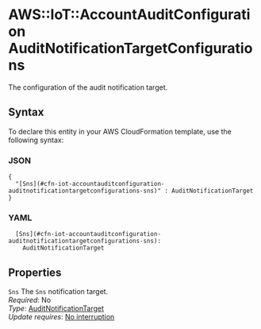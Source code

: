 # AWS::IoT::AccountAuditConfiguration AuditNotificationTargetConfigurations<a name="aws-properties-iot-accountauditconfiguration-auditnotificationtargetconfigurations"></a>

The configuration of the audit notification target\.

## Syntax<a name="aws-properties-iot-accountauditconfiguration-auditnotificationtargetconfigurations-syntax"></a>

To declare this entity in your AWS CloudFormation template, use the following syntax:

### JSON<a name="aws-properties-iot-accountauditconfiguration-auditnotificationtargetconfigurations-syntax.json"></a>

```
{
  "[Sns](#cfn-iot-accountauditconfiguration-auditnotificationtargetconfigurations-sns)" : AuditNotificationTarget
}
```

### YAML<a name="aws-properties-iot-accountauditconfiguration-auditnotificationtargetconfigurations-syntax.yaml"></a>

```
  [Sns](#cfn-iot-accountauditconfiguration-auditnotificationtargetconfigurations-sns): 
    AuditNotificationTarget
```

## Properties<a name="aws-properties-iot-accountauditconfiguration-auditnotificationtargetconfigurations-properties"></a>

`Sns`  <a name="cfn-iot-accountauditconfiguration-auditnotificationtargetconfigurations-sns"></a>
The `Sns` notification target\.  
*Required*: No  
*Type*: [AuditNotificationTarget](aws-properties-iot-accountauditconfiguration-auditnotificationtarget.md)  
*Update requires*: [No interruption](https://docs.aws.amazon.com/AWSCloudFormation/latest/UserGuide/using-cfn-updating-stacks-update-behaviors.html#update-no-interrupt)